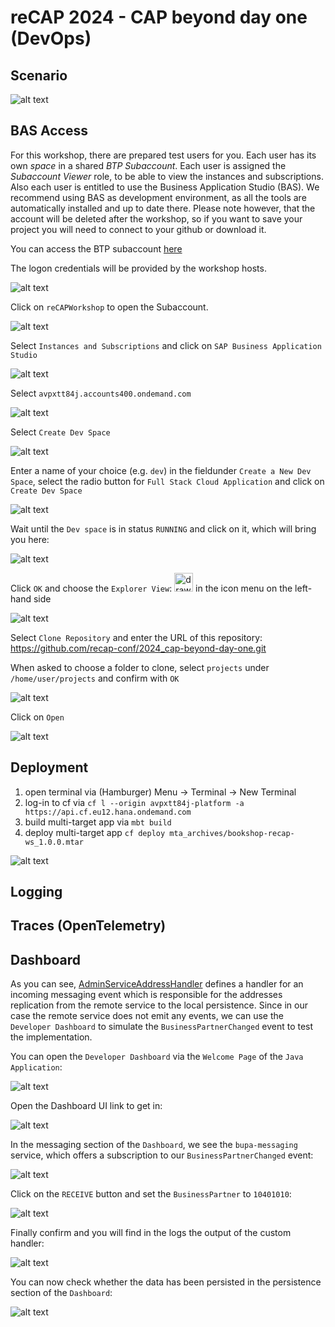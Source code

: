 # reCAP 2024 - CAP beyond day one (DevOps)

## Scenario

![alt text](assets/scenario.png)

## BAS Access

For this workshop, there are prepared test users for you.
Each user has its own _space_ in a shared _BTP Subaccount_.
Each user is assigned the _Subaccount Viewer_ role, to be able to view the instances and subscriptions.
Also each user is entitled to use the Business Application Studio (BAS).
We recommend using BAS as development environment, as all the tools are automatically installed and up to date there.
Please note however, that the account will be deleted after the workshop, so if you want to save your project you will need to connect to your github or download it.

You can access the BTP subaccount [here](https://canary.cockpit.btp.int.sap/cockpit?idp=avpxtt84j.accounts400.ondemand.com#/globalaccount/cdd5e7c7-a590-4fe4-9baa-32008b024055/accountModel&//?section=SubaccountsSection&view=TreeTableView)

The logon credentials will be provided by the workshop hosts.

![alt text](assets/readmeImages/image.png)

Click on `reCAPWorkshop` to open the Subaccount.

![alt text](assets/readmeImages/image-1.png)

Select `Instances and Subscriptions` and click on `SAP Business Application Studio`

![alt text](assets/readmeImages/image-2.png)

Select `avpxtt84j.accounts400.ondemand.com`

![alt text](assets/readmeImages/image-3.png)

Select `Create Dev Space`

![alt text](assets/readmeImages/image-4.png)

Enter a name of your choice (e.g. `dev`) in the fieldunder `Create a New Dev Space`, select the radio button for `Full Stack Cloud Application` and click on `Create Dev Space`

![alt text](assets/readmeImages/image-5.png)

Wait until the `Dev space` is in status `RUNNING` and click on it, which will bring you here:

![alt text](assets/readmeImages/image-6.png)

Click `OK` and choose the `Explorer View`: <img src="assets/readmeImages/image-8.png" alt="drawing" width="30"/> in the icon menu on the left-hand side

![alt text](assets/readmeImages/image-7.png)

Select `Clone Repository` and enter the URL of this repository: https://github.com/recap-conf/2024_cap-beyond-day-one.git

When asked to choose a folder to clone, select `projects` under `/home/user/projects` and confirm with `OK`

![alt text](assets/readmeImages/image-9.png)

Click on `Open`

![alt text](assets/readmeImages/image-10.png)

## Deployment

1. open terminal via (Hamburger) Menu &rarr; Terminal &rarr; New Terminal
1. log-in to cf via `cf l --origin avpxtt84j-platform -a https://api.cf.eu12.hana.ondemand.com`
1. build multi-target app via `mbt build`
1. deploy multi-target app `cf deploy mta_archives/bookshop-recap-ws_1.0.0.mtar`

![alt text](assets/terminal.png)

## Logging

## Traces (OpenTelemetry)

## Dashboard

As you can see, [AdminServiceAddressHandler](https://github.com/recap-conf/2024_cap-beyond-day-one/blob/3fec65729c8693dc47c5c4784f11f961939285a5/srv/src/main/java/my/bookshop/handlers/AdminServiceAddressHandler.java#L126) defines a handler for an incoming messaging event which is responsible for the addresses replication from the remote service to the local persistence. Since in our case the remote service does not emit any events, we can use the `Developer Dashboard` to simulate the `BusinessPartnerChanged` event to test the implementation.

You can open the `Developer Dashboard` via the `Welcome Page` of the `Java Application`:

![alt text](assets/readmeImages/dashboard-1.png)

Open the Dashboard UI link to get in:

![alt text](assets/readmeImages/dashboard-1.png)

In the messaging section of the `Dashboard`, we see the `bupa-messaging` service, which offers a subscription to our `BusinessPartnerChanged` event:

![alt text](assets/readmeImages/dashboard-3.png)

Click on the `RECEIVE` button and set the `BusinessPartner` to `10401010`:

![alt text](assets/readmeImages/dashboard-4.png)

Finally confirm and you will find in the logs the output of the custom handler:

![alt text](assets/readmeImages/dashboard-5.png)

You can now check whether the data has been persisted in the persistence section of the `Dashboard`:

![alt text](assets/readmeImages/dashboard-6.png)
